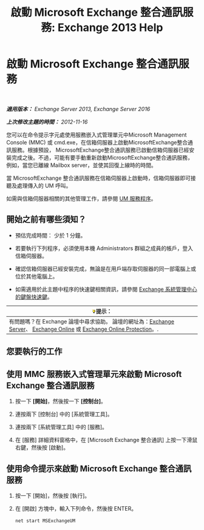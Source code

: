 ﻿---
title: '啟動 Microsoft Exchange 整合通訊服務: Exchange 2013 Help'
TOCTitle: 啟動 Microsoft Exchange 整合通訊服務
ms:assetid: b54008e6-172e-4435-8516-57cff740e89c
ms:mtpsurl: https://technet.microsoft.com/zh-tw/library/Bb124330(v=EXCHG.150)
ms:contentKeyID: 50554054
ms.date: 05/21/2018
mtps_version: v=EXCHG.150
ms.translationtype: MT
---

# 啟動 Microsoft Exchange 整合通訊服務

 

_**適用版本：** Exchange Server 2013, Exchange Server 2016_

_**上次修改主題的時間：** 2012-11-16_

您可以在命令提示字元處使用服務嵌入式管理單元中Microsoft Management Console (MMC) 或 cmd.exe，在信箱伺服器上啟動MicrosoftExchange整合通訊服務。根據預設， MicrosoftExchange整合通訊服務已啟動信箱伺服器已經安裝完成之後。不過，可能有要手動重新啟動MicrosoftExchange整合通訊服務，例如，當您已離線 Mailbox server，並使其回復上線時的時間。

當 MicrosoftExchange 整合通訊服務在信箱伺服器上啟動時，信箱伺服器即可接聽及處理傳入的 UM 呼叫。

如需與信箱伺服器相關的其他管理工作，請參閱 [UM 服務程序](um-services-procedures-exchange-2013-help.md)。

## 開始之前有哪些須知？

  - 預估完成時間： 少於 1 分鐘。

  - 若要執行下列程序，必須使用本機 Administrators 群組之成員的帳戶，登入信箱伺服器。

  - 確認信箱伺服器已經安裝完成，無論是在用戶端存取伺服器的同一部電腦上或位於其他電腦上。

  - 如需適用於此主題中程序的快速鍵相關資訊，請參閱 [Exchange 系統管理中心的鍵盤快速鍵](keyboard-shortcuts-in-the-exchange-admin-center-exchange-online-protection-help.md)。

<table>
<thead>
<tr class="header">
<th><img src="images/Bb124558.tip(EXCHG.150).gif" title="提示" alt="提示" />提示：</th>
</tr>
</thead>
<tbody>
<tr class="odd">
<td>有問題嗎？在 Exchange 論壇中尋求協助。 論壇的網址為：<a href="https://go.microsoft.com/fwlink/p/?linkid=60612">Exchange Server</a>、 <a href="https://go.microsoft.com/fwlink/p/?linkid=267542">Exchange Online</a> 或 <a href="https://go.microsoft.com/fwlink/p/?linkid=285351">Exchange Online Protection</a>。.</td>
</tr>
</tbody>
</table>


## 您要執行的工作

## 使用 MMC 服務嵌入式管理單元來啟動 Microsoft Exchange 整合通訊服務

1.  按一下 **\[開始\]**，然後按一下 **\[控制台\]**。

2.  連按兩下 \[控制台\] 中的 \[系統管理工具\]。

3.  連按兩下 \[系統管理工具\] 中的 \[服務\]。

4.  在 \[服務\] 詳細資料窗格中，在 \[Microsoft Exchange 整合通訊\] 上按一下滑鼠右鍵，然後按 \[啟動\]。

## 使用命令提示來啟動 Microsoft Exchange 整合通訊服務

1.  按一下 \[開始\]，然後按 \[執行\]。

2.  在 \[開啟\] 方塊中，輸入下列命令，然後按 ENTER。
    
        net start MSExchangeUM

